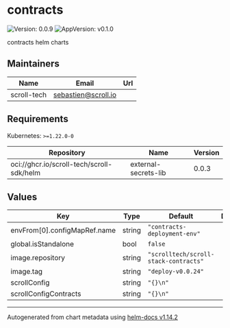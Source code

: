 # contracts

![Version: 0.0.9](https://img.shields.io/badge/Version-0.0.9-informational?style=flat-square) ![AppVersion: v0.1.0](https://img.shields.io/badge/AppVersion-v0.1.0-informational?style=flat-square)

contracts helm charts

## Maintainers

| Name | Email | Url |
| ---- | ------ | --- |
| scroll-tech | <sebastien@scroll.io> |  |

## Requirements

Kubernetes: `>=1.22.0-0`

| Repository | Name | Version |
|------------|------|---------|
| oci://ghcr.io/scroll-tech/scroll-sdk/helm | external-secrets-lib | 0.0.3 |

## Values

| Key | Type | Default | Description |
|-----|------|---------|-------------|
| envFrom[0].configMapRef.name | string | `"contracts-deployment-env"` |  |
| global.isStandalone | bool | `false` |  |
| image.repository | string | `"scrolltech/scroll-stack-contracts"` |  |
| image.tag | string | `"deploy-v0.0.24"` |  |
| scrollConfig | string | `"{}\n"` |  |
| scrollConfigContracts | string | `"{}\n"` |  |

----------------------------------------------
Autogenerated from chart metadata using [helm-docs v1.14.2](https://github.com/norwoodj/helm-docs/releases/v1.14.2)
